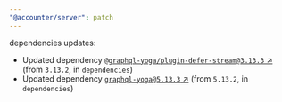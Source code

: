 ```yaml
---
"@accounter/server": patch
---
```

dependencies updates:
  - Updated dependency [`@graphql-yoga/plugin-defer-stream@3.13.3` ↗︎](https://www.npmjs.com/package/@graphql-yoga/plugin-defer-stream/v/3.13.3) (from `3.13.2`, in `dependencies`)
  - Updated dependency [`graphql-yoga@5.13.3` ↗︎](https://www.npmjs.com/package/graphql-yoga/v/5.13.3) (from `5.13.2`, in `dependencies`)
